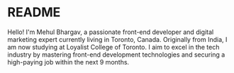 # README
Hello! I'm Mehul Bhargav, a passionate front-end developer and digital marketing expert currently living in Toronto, Canada. Originally from India, I am now studying at Loyalist College of Toronto. I aim to excel in the tech industry by mastering front-end development technologies and securing a high-paying job within the next 9 months.
